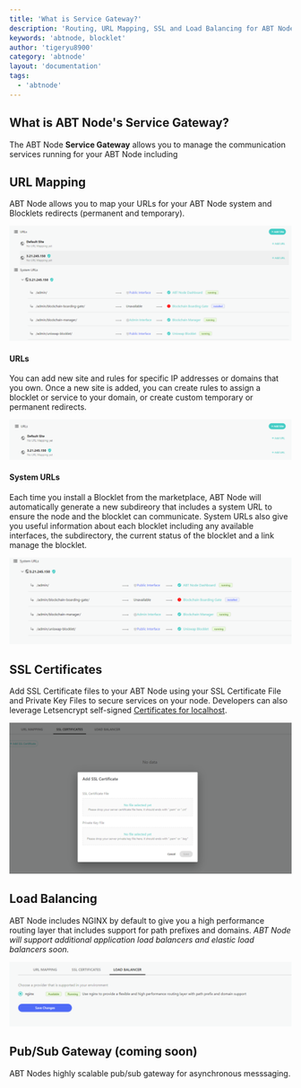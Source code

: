 ```yaml
---
title: 'What is Service Gateway?'
description: 'Routing, URL Mapping, SSL and Load Balancing for ABT Node?'
keywords: 'abtnode, blocklet'
author: 'tigeryu8900'
category: 'abtnode'
layout: 'documentation'
tags:
  - 'abtnode'
---
```


## What is ABT Node's Service Gateway?

The ABT Node **Service Gateway** allows you to manage the communication services running for your ABT Node including

## URL Mapping

ABT Node allows you to map your URLs for your ABT Node system and Blocklets redirects (permanent and temporary).

![](./images/url-mapping.png)

#### URLs

You can add new site and rules for specific IP addresses or domains that you own. Once a new site is added, you can create rules to assign a blocklet or service to your domain, or create custom temporary or permanent redirects.

![](./images/urls.png)

#### System URLs

Each time you install a Blocklet from the marketplace, ABT Node will automatically generate a new subdireory that includes a system URL to ensure the node and the blocklet can communicate. System URLs also give you useful information about each blocklet including any available interfaces, the subdirectory, the current status of the blocklet and a link manage the blocklet. 

![](./images/system-url.png)

## SSL Certificates 

Add SSL Certificate files to your ABT Node using your SSL Certificate File and Private Key Files to secure services on your node. Developers can also leverage Letsencrypt self-signed [Certificates for localhost](./certificates-for-localhost).

![](./images/ssl-certificate.png)

## Load Balancing 

ABT Node includes NGINX by default to give you a high performance routing layer that includes support for path prefixes and domains. _ABT Node will support additional application load balancers and elastic load balancers soon._

![](./images/nginx.png)

## Pub/Sub Gateway (coming soon)

ABT Nodes highly scalable pub/sub gateway for asynchronous messsaging.

